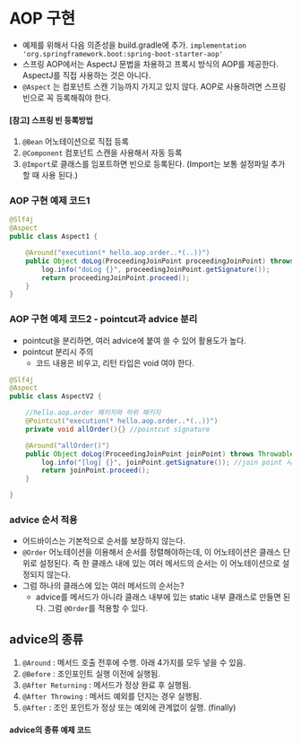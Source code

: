 # AOP 구현
 * 예제를 위해서 다음 의존성을 build.gradle에 추가. `implementation 'org.springframework.boot:spring-boot-starter-aop'`
 * 스프링 AOP에서는 AspectJ 문법을 차용하고 프록시 방식의 AOP를 제공한다. AspectJ를 직접 사용하는 것은 아니다.
 * `@Aspect` 는 컴포넌트 스캔 기능까지 가지고 있지 않다. AOP로 사용하려면 스프링 빈으로 꼭 등록해줘야 한다.

#### [참고] 스프링 빈 등록방법
1. `@Bean` 어노테이션으로 직접 등록
2. `@Component` 컴포넌트 스캔을 사용해서 자동 등록
3. `@Import`로 클래스를 임포트하면 빈으로 등록된다. (Import는 보통 설정파일 추가할 때 사용 된다.)


### AOP 구현 예제 코드1

```java
@Slf4j
@Aspect
public class Aspect1 {

    @Around("execution(* hello.aop.order..*(..))")
    public Object doLog(ProceedingJoinPoint proceedingJoinPoint) throws Throwable {
        log.info("doLog {}", proceedingJoinPoint.getSignature());
        return proceedingJoinPoint.proceed();
    }
}

```


### AOP 구현 예제 코드2 - pointcut과 advice 분리
 * pointcut을 분리하면, 여러 advice에 붙여 쓸 수 있어 활용도가 높다.
 * pointcut 분리시 주의
    * 코드 내용은 비우고, 리턴 타입은 void 여야 한다. 
```java
@Slf4j
@Aspect
public class AspectV2 {

    //hello.aop.order 패키지와 하위 패키지
    @Pointcut("execution(* hello.aop.order..*(..))")
    private void allOrder(){} //pointcut signature

    @Around("allOrder()")
    public Object doLog(ProceedingJoinPoint joinPoint) throws Throwable {
        log.info("[log] {}", joinPoint.getSignature()); //join point 시그니처
        return joinPoint.proceed();
    }

}
```

### advice 순서 적용
 * 어드바이스는 기본적으로 순서를 보장하지 않는다.
 * `@Order` 어노테이션을 이용해서 순서를 정렬해야하는데, 이 어노테이션은 클래스 단위로 설정된다. 즉 한 클래스 내에 있는 여러 메서드의 순서는 이 어노테이션으로 설정되지 않는다.
 * 그럼 하나의 클래스에 있는 여러 메서드의 순서는?
    * advice를 메서드가 아니라 클래스 내부에 있는 static 내부 클래스로 만들면 된다. 그럼 `@Order`를 적용할 수 있다.


## advice의 종류
1. `@Around` : 메서드 호출 전후에 수행. 아래 4가지를 모두 넣을 수 있음.
2. `@Before` : 조인포인트 실행 이전에 실행됨.
3. `@After Returning` : 메서드가 정상 완료 후 실행됨.
4. `@After Throwing` : 메서드 예외를 던지는 경우 실행됨.
5. `@After` : 조인 포인트가 정상 또는 예외에 관계없이 실행. (finally)

#### advice의 종류 예제 코드
```java


```

